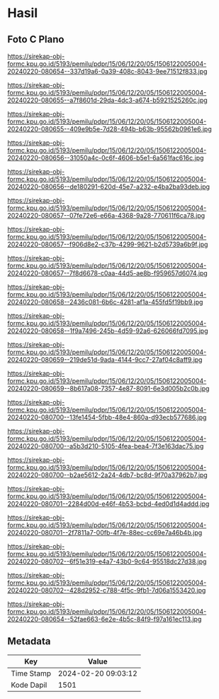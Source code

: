 # Hasil

## Foto C Plano

https://sirekap-obj-formc.kpu.go.id/5193/pemilu/pdpr/15/06/12/20/05/1506122005004-20240220-080654--337d19a6-0a39-408c-8043-9ee71512f833.jpg

https://sirekap-obj-formc.kpu.go.id/5193/pemilu/pdpr/15/06/12/20/05/1506122005004-20240220-080655--a7f8601d-29da-4dc3-a674-b5921525260c.jpg

https://sirekap-obj-formc.kpu.go.id/5193/pemilu/pdpr/15/06/12/20/05/1506122005004-20240220-080655--409e9b5e-7d28-494b-b63b-95562b0961e6.jpg

https://sirekap-obj-formc.kpu.go.id/5193/pemilu/pdpr/15/06/12/20/05/1506122005004-20240220-080656--31050a4c-0c6f-4606-b5e1-6a561fac616c.jpg

https://sirekap-obj-formc.kpu.go.id/5193/pemilu/pdpr/15/06/12/20/05/1506122005004-20240220-080656--de180291-620d-45e7-a232-e4ba2ba93deb.jpg

https://sirekap-obj-formc.kpu.go.id/5193/pemilu/pdpr/15/06/12/20/05/1506122005004-20240220-080657--07fe72e6-e66a-4368-9a28-770611f6ca78.jpg

https://sirekap-obj-formc.kpu.go.id/5193/pemilu/pdpr/15/06/12/20/05/1506122005004-20240220-080657--f906d8e2-c37b-4299-9621-b2d5739a6b9f.jpg

https://sirekap-obj-formc.kpu.go.id/5193/pemilu/pdpr/15/06/12/20/05/1506122005004-20240220-080657--7f8d6678-c0aa-44d5-ae8b-f959657d6074.jpg

https://sirekap-obj-formc.kpu.go.id/5193/pemilu/pdpr/15/06/12/20/05/1506122005004-20240220-080658--2436c081-6b6c-4281-af1a-455fd5f19bb9.jpg

https://sirekap-obj-formc.kpu.go.id/5193/pemilu/pdpr/15/06/12/20/05/1506122005004-20240220-080658--1f9a7496-245b-4d59-92a6-626066fd7095.jpg

https://sirekap-obj-formc.kpu.go.id/5193/pemilu/pdpr/15/06/12/20/05/1506122005004-20240220-080659--219de51d-9ada-4144-9cc7-27af04c8aff9.jpg

https://sirekap-obj-formc.kpu.go.id/5193/pemilu/pdpr/15/06/12/20/05/1506122005004-20240220-080659--8b617a08-7357-4e87-8091-6e3d005b2c0b.jpg

https://sirekap-obj-formc.kpu.go.id/5193/pemilu/pdpr/15/06/12/20/05/1506122005004-20240220-080700--13fe1454-5fbb-48e4-860a-d93ecb577686.jpg

https://sirekap-obj-formc.kpu.go.id/5193/pemilu/pdpr/15/06/12/20/05/1506122005004-20240220-080700--a5b3d210-5105-4fea-bea4-7f3e163dac75.jpg

https://sirekap-obj-formc.kpu.go.id/5193/pemilu/pdpr/15/06/12/20/05/1506122005004-20240220-080700--b2ae5612-2a24-4db7-bc8d-9f70a37962b7.jpg

https://sirekap-obj-formc.kpu.go.id/5193/pemilu/pdpr/15/06/12/20/05/1506122005004-20240220-080701--2284d00d-e46f-4b53-bcbd-4ed0d1d4addd.jpg

https://sirekap-obj-formc.kpu.go.id/5193/pemilu/pdpr/15/06/12/20/05/1506122005004-20240220-080701--2f7811a7-00fb-4f7e-88ec-cc69e7a46b4b.jpg

https://sirekap-obj-formc.kpu.go.id/5193/pemilu/pdpr/15/06/12/20/05/1506122005004-20240220-080702--6f51e319-e4a7-43b0-9c64-95518dc27d38.jpg

https://sirekap-obj-formc.kpu.go.id/5193/pemilu/pdpr/15/06/12/20/05/1506122005004-20240220-080702--428d2952-c788-4f5c-9fb1-7d06a1553420.jpg

https://sirekap-obj-formc.kpu.go.id/5193/pemilu/pdpr/15/06/12/20/05/1506122005004-20240220-080654--52fae663-6e2e-4b5c-84f9-f97a161ec113.jpg


## Metadata

| Key        | Value               |
| ---------- | ------------------- |
| Time Stamp | 2024-02-20 09:03:12 |
| Kode Dapil | 1501                |



